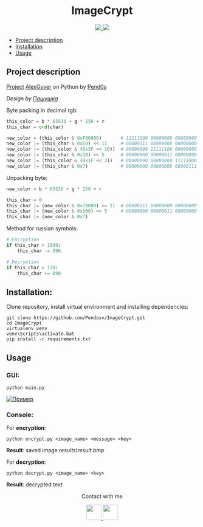 

<h1 align="center">ImageCrypt</h1>

<p align="center">
  <a href="https://github.com/Pendosv">
    <img src="https://img.shields.io/github/followers/Pendosv?label=Follow&style=social">
  </a>
  <a href="https://github.com/Pendosv/ImageCrypt">
    <img src="https://img.shields.io/github/stars/Pendosv/ImageCrypt?style=social">
  </a>
</p>

* [Project description](#chapter-0)
* [Installation](#chapter-1)
* [Usage](#chapter-2)


<a id="chapter-0"></a>
## Project description 

[Project](https://github.com/AlexGyver/crypto) [AlexGyver](https://github.com/AlexGyver) on Python by [Pend0s](https://github.com/Pendosv)

_Design by [Пашушка](https://github.com/PAPASKAS)_

Byte packing in decimal rgb:
```python
this_color = b * 65536 + g * 256 + r
this_char = ord(char)

new_color = (this_color & 0xF80000)       # 11111000 00000000 00000000
new_color |= (this_char & 0xE0) << 11     # 00000111 00000000 00000000
new_color |= (this_color & (0x3F << 10))  # 00000000 11111100 00000000
new_color |= (this_char & 0x18) << 5      # 00000000 00000011 00000000
new_color |= (this_color & (0x1F << 3))   # 00000000 00000000 11111000
new_color |= (this_char & 0x7)            # 00000000 00000000 00000111
```

Unpacking byte:
```python
new_color = b * 65536 + g * 256 + r

this_char = 0
this_char |= (new_color & 0x70000) >> 11  # 00000111 00000000 00000000 -> 00000000 00000000 11100000
this_char |= (new_color & 0x300) >> 5     # 00000000 00000011 00000000 -> 00000000 00000000 00011000
this_char |= (new_color & 0x7)
```

Method for russian symbols:
```python
# Encryption
if this_char > 1000:
    this_char -= 890

# Decryption
if this_char > 130:
    this_char += 890
```

<a id="chapter-1"></a>
## Installation:

Clone repository, install virtual environment and installing dependencies:

```
git clone https://github.com/Pendosv/ImageCrypt.git
cd ImageCrypt
virtualenv venv
venv\Scripts\activate.bat
pip install -r requirements.txt
```

<a id="chapter-2"></a>
## Usage

### GUI:
```
python main.py
```
[![Пример](https://i.ibb.co/pvGxP0f/crypto.png)]()



### Console:

For **encryption**: 
```
python encrypt.py <image_name> <message> <key>
```
**Result**: saved image _results\result.bmp_


For **decryption**: 
```
python decrypt.py <image_name> <key>
```
**Result**: decrypted text


<p align="center">
  Contact with me
</p>
<p align="center">
  <a href="T.me/Pend0s">
    <img src="https://raw.githubusercontent.com/Pendosv/resources/main/telegram.png" width="40" height="40">
  </a>
    <a href="mailto:djvlad967891@gmail.com">
        <img src="https://raw.githubusercontent.com/Pendosv/resources/main/mail.png" width="40" height="40">
      </a>
</p>

